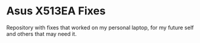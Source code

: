# Asus X513EA Fixes
Repository with fixes that worked on my personal laptop, for my future self and others that may need it.
